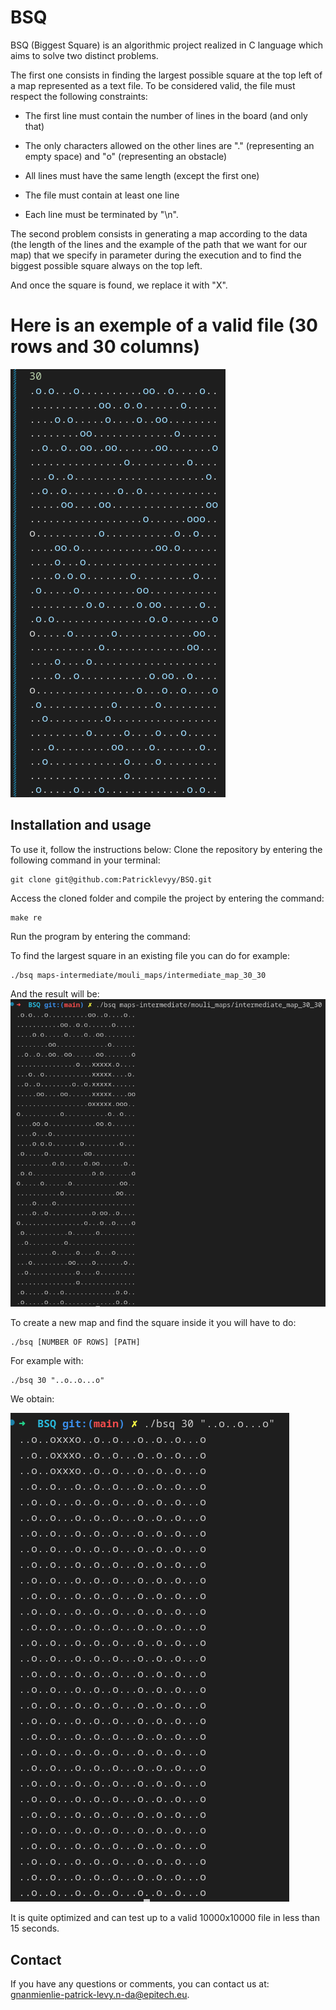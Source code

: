 # BSQ

BSQ (Biggest Square) is an algorithmic project realized in C language which aims to solve two distinct problems.

The first one consists in finding the largest possible square at the top left of a map represented as a text file. To be considered valid, the file must respect the following constraints:

- The first line must contain the number of lines in the board (and only that)

- The only characters allowed on the other lines are "." (representing an empty space) and "o" (representing an obstacle)

- All lines must have the same length (except the first one)

- The file must contain at least one line

- Each line must be terminated by "\n".

The second problem consists in generating a map according to the data (the length of the lines and the example of the path that we want for our map) that we specify in parameter during the execution and to find the biggest possible square always on the top left.

And once the square is found, we replace it with "X".

# Here is an exemple of a valid file (30 rows and 30 columns)
![file 30x30](./pictures/30x30.png)

## Installation and usage

To use it, follow the instructions below: Clone the repository by entering the following command in your terminal:

    git clone git@github.com:Patricklevyy/BSQ.git

Access the cloned folder and compile the project by entering the command:

    make re

Run the program by entering the command:

To find the largest square in an existing file you can do for example:

    ./bsq maps-intermediate/mouli_maps/intermediate_map_30_30

And the result will be:
![result file 30x30](./pictures/30x30_result.png)

To create a new map and find the square inside it you will have to do:

    ./bsq [NUMBER OF ROWS] [PATH]
For example with:

    ./bsq 30 "..o..o...o"

We obtain:

![result generate and solved map 30x30](./pictures/30x30_generate_map.png)

It is quite optimized and can test up to a valid 10000x10000 file in less than 15 seconds.

## Contact

If you have any questions or comments, you can contact us at: gnanmienlie-patrick-levy.n-da@epitech.eu.

